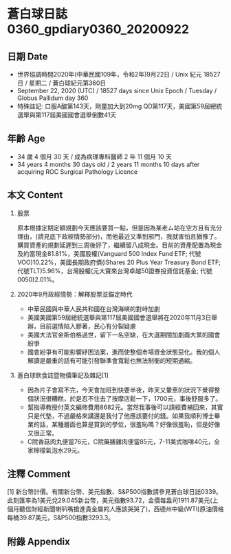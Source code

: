 [_metadata_:encoding]: - "utf-8"
[_metadata_:language]: - "zh-Hant-TW"
[_metadata_:fileformat]: - "markdown"
[_metadata_:MIME_type]: - "text/plain"
[_metadata_:markdown_version]: - "commonmark version 0.29"
[_metadata_:markdown_spec]: - "https://spec.commonmark.org/0.29/"

# 蒼白球日誌0360_gpdiary0360_20200922 #

## 日期 Date ##

* 世界協調時間2020年(中華民國109年，令和2年)9月22日 / Unix 紀元 18527 日 / 星期二 / 蒼白球紀元第360日
* September 22, 2020 (UTC) / 18527 days since Unix Epoch / Tuesday / Globus Pallidum day 360
* 特殊註記: 口服A酸第143天，劑量加大到20mg QD第117天，美國第59屆總統選舉與第117屆美國國會選舉倒數41天

## 年齡 Age ##

* 34 歲 4 個月 30 天 / 成為病理專科醫師 2 年 11 個月 10 天
* 34 years 4 months 30 days old / 2 years 11 months 10 days after acquiring ROC Surgical Pathology Licence

## 本文 Content ##

1. 股票

    原本根據定期定額規劃今天應該要買一點，但是因為某老ㄙ站在空方且有充分理由，(請見底下政經情勢部分)，而他最近又準到邪門，我就害怕且猶豫了。購買資產的規劃延遲到三周後好了，繼續留八成現金。目前的資產配置為現金及約當現金81.81%，美國股權(Vanguard 500 Index Fund ETF; 代號VOO)10.22%，美國長期政府債(iShares 20 Plus Year Treasury Bond ETF; 代號TLT)5.96%，台灣股權(元大寶來台灣卓越50證券投資信託基金; 代號0050)2.01%。

2. 2020年9月政經情勢：解釋股票並錨定時代

    * 中華民國與中華人民共和國在台灣海峽的對峙加劇
    * 美國美國第59屆總統選舉與第117屆美國國會選舉將在2020年11月3日舉辦，目前選情陷入膠著，民心有分裂疑慮
    * 美國大法官金斯伯格過世，留下一名空缺，在大選期間加劇兩大黨的國會紛爭
    * 國會紛爭有可能影響紓困法案，進而使整個市場資金狀態惡化。我的個人解讀是嚴重的話有可能引發聯準會寬鬆也無法制衡的短期通縮。
    
3. 蒼白球飲食誌暨物價筆記及雜記[1]

    * 因為片子會寫不完，今天會加班到快要半夜，昨天又暈車的狀況下覺得整個狀況很糟糕，於是忍不住去了按摩店鬆一下，1700元，事後舒服多了。
    * 幫指導教授付英文編修費用8682元。當然我事後可以請經費補回來，其實只是代墊，不過嚴格來講還是我付了他應該要付的錢。如果我順利博士畢業的話，某種層面也算是買到的學位，很羞恥嗎？好像很羞恥，但是好像又很正常。
    * C院香菇肉丸便當76元，C院藥膳雞肉便當85元，7-11美式咖啡40元，全家檸檬氣泡水29元。

## 注釋 Comment ##

[1] 新台幣計價。有關新台幣、美元指數、S&P500指數請參見蒼白球日誌0339。此刻匯率為1美元兌29.045新台幣，美元指數93.72，金價每盎司1911.87美元(上個月聽信財經新聞喇叭嘴搶進貴金屬的人應該哭哭了)，西德州中級(WTI)原油價格每桶39.87美元，S&P500指數3293.3。

## 附錄 Appendix ##

